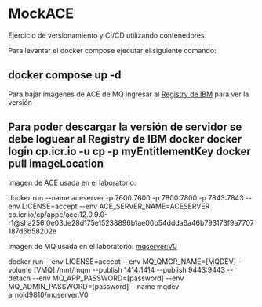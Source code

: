 # MockACE
Ejercicio de versionamiento y CI/CD utilizando contenedores.


Para levantar el docker compose ejecutar el siguiente comando:

docker compose up -d
-------------------------------------
Para bajar imagenes de ACE de MQ ingresar al [Registry de IBM](https://www.ibm.com/docs/en/app-connect/containers_cd?topic=obtaining-app-connect-enterprise-server-image-from-cloud-container-registry) para ver la versión

Para poder descargar la versión de servidor se debe loguear al Registry de IBM
docker docker login cp.icr.io -u cp -p myEntitlementKey
docker pull imageLocation
-------------------------------------
Imagen de ACE usada en el laboratorio:

docker run --name aceserver -p 7600:7600 -p 7800:7800 -p 7843:7843 --env LICENSE=accept --env ACE_SERVER_NAME=ACESERVER cp.icr.io/cp/appc/ace:12.0.9.0-r1@sha256:0e03de28d175e15238896b1ae00b54ddda6a46b793173f9a7707187d6b58202e

Imagen de MQ usada en el laboratorio:
[mqserver:V0](https://hub.docker.com/layers/arnold9810/mqserver/V0/images/sha256-3558442d36a9fe730a1f832eba45e122829f5ab6b36cc3bb88eed29e65d0a02e?context=explore)

docker run --env LICENSE=accept --env MQ_QMGR_NAME=[MQDEV] --volume [VMQ]:/mnt/mqm --publish 1414:1414 --publish 9443:9443 --detach --env MQ_APP_PASSWORD=[password] --env MQ_ADMIN_PASSWORD=[password] --name mqdev arnold9810/mqserver:V0